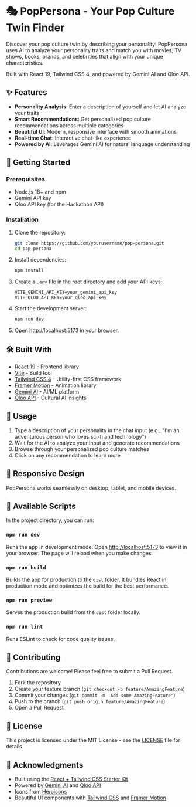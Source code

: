 # 🎭 PopPersona - Your Pop Culture Twin Finder

Discover your pop culture twin by describing your personality! PopPersona uses AI to analyze your personality traits and match you with movies, TV shows, books, brands, and celebrities that align with your unique characteristics.

Built with React 19, Tailwind CSS 4, and powered by Gemini AI and Qloo API.

## ✨ Features

- **Personality Analysis**: Enter a description of yourself and let AI analyze your traits
- **Smart Recommendations**: Get personalized pop culture recommendations across multiple categories
- **Beautiful UI**: Modern, responsive interface with smooth animations
- **Real-time Chat**: Interactive chat-like experience
- **Powered by AI**: Leverages Gemini AI for natural language understanding

## 🚀 Getting Started

### Prerequisites

- Node.js 18+ and npm
- Gemini API key
- Qloo API key (for the Hackathon API)

### Installation

1. Clone the repository:
   ```bash
   git clone https://github.com/yourusername/pop-persona.git
   cd pop-persona
   ```

2. Install dependencies:
   ```bash
   npm install
   ```

3. Create a `.env` file in the root directory and add your API keys:
   ```
   VITE_GEMINI_API_KEY=your_gemini_api_key
   VITE_QLOO_API_KEY=your_qloo_api_key
   ```

4. Start the development server:
   ```bash
   npm run dev
   ```

5. Open [http://localhost:5173](http://localhost:5173) in your browser.

## 🛠️ Built With

- [React 19](https://react.dev/) - Frontend library
- [Vite](https://vitejs.dev/) - Build tool
- [Tailwind CSS 4](https://tailwindcss.com/) - Utility-first CSS framework
- [Framer Motion](https://www.framer.com/motion/) - Animation library
- [Gemini AI](https://ai.google.dev/) - AI/ML platform
- [Qloo API](https://www.qloo.com/) - Cultural AI insights

## 📝 Usage

1. Type a description of your personality in the chat input (e.g., "I'm an adventurous person who loves sci-fi and technology")
2. Wait for the AI to analyze your input and generate recommendations
3. Browse through your personalized pop culture matches
4. Click on any recommendation to learn more

## 📱 Responsive Design

PopPersona works seamlessly on desktop, tablet, and mobile devices.

## 🚦 Available Scripts

In the project directory, you can run:

### `npm run dev`

Runs the app in development mode. Open [http://localhost:5173](http://localhost:5173) to view it in your browser. The page will reload when you make changes.

### `npm run build`

Builds the app for production to the `dist` folder. It bundles React in production mode and optimizes the build for the best performance.

### `npm run preview`

Serves the production build from the `dist` folder locally.

### `npm run lint`

Runs ESLint to check for code quality issues.

## 🤝 Contributing

Contributions are welcome! Please feel free to submit a Pull Request.

1. Fork the repository
2. Create your feature branch (`git checkout -b feature/AmazingFeature`)
3. Commit your changes (`git commit -m 'Add some AmazingFeature'`)
4. Push to the branch (`git push origin feature/AmazingFeature`)
5. Open a Pull Request

## 📄 License

This project is licensed under the MIT License - see the [LICENSE](LICENSE) file for details.

## 🙏 Acknowledgments

- Built using the [React + Tailwind CSS Starter Kit](https://github.com/labnol/react-tailwind)
- Powered by [Gemini AI](https://ai.google.dev/) and [Qloo API](https://www.qloo.com/)
- Icons from [Heroicons](https://heroicons.com/)
- Beautiful UI components with [Tailwind CSS](https://tailwindcss.com/) and [Framer Motion](https://www.framer.com/motion/)
